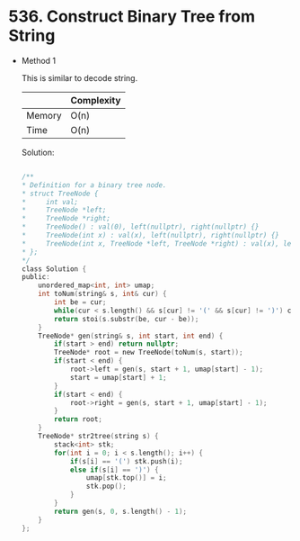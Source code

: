 # 536. Construct Binary Tree from String 
- Method 1

    This is similar to decode string.

    | |   Complexity  |
    | ----------- | ----------- | 
    |  Memory     | O(n) | 
    |      Time       |  O(n) | 


    Solution:

    ``` h

    /**
    * Definition for a binary tree node.
    * struct TreeNode {
    *     int val;
    *     TreeNode *left;
    *     TreeNode *right;
    *     TreeNode() : val(0), left(nullptr), right(nullptr) {}
    *     TreeNode(int x) : val(x), left(nullptr), right(nullptr) {}
    *     TreeNode(int x, TreeNode *left, TreeNode *right) : val(x), left(left), right(right) {}
    * };
    */
    class Solution {
    public:
        unordered_map<int, int> umap;
        int toNum(string& s, int& cur) {
            int be = cur;
            while(cur < s.length() && s[cur] != '(' && s[cur] != ')') cur++;
            return stoi(s.substr(be, cur - be));
        }
        TreeNode* gen(string& s, int start, int end) {
            if(start > end) return nullptr;
            TreeNode* root = new TreeNode(toNum(s, start));
            if(start < end) {
                root->left = gen(s, start + 1, umap[start] - 1);
                start = umap[start] + 1;
            }
            if(start < end) {
                root->right = gen(s, start + 1, umap[start] - 1);
            }
            return root;
        }
        TreeNode* str2tree(string s) {
            stack<int> stk;
            for(int i = 0; i < s.length(); i++) {
                if(s[i] == '(') stk.push(i);
                else if(s[i] == ')') {
                    umap[stk.top()] = i;
                    stk.pop();
                }
            }
            return gen(s, 0, s.length() - 1);
        }
    };

    ```

<!-- - Method 2

    This is another method.

    | |   Complexity  |
    | ----------- | ----------- | 
    |  Memory     | O(n) | 
    |      Time       |  O(n) | 


    Solution:

    ``` h



    ```

- Additional Knowledge:
       
    Here are some additional knowledge.



<br> -->